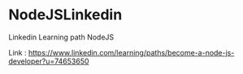 # NodeJSLinkedin
Linkedin Learning path NodeJS

Link : https://www.linkedin.com/learning/paths/become-a-node-js-developer?u=74653650
